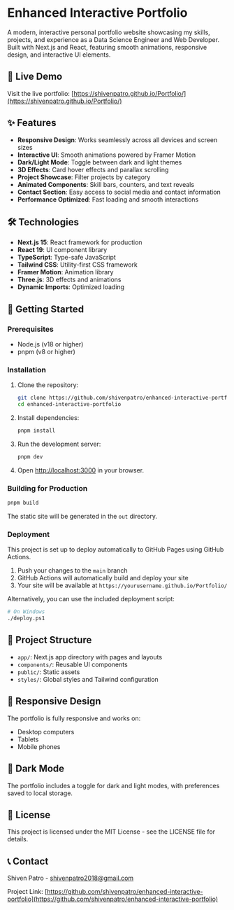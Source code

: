 # Enhanced Interactive Portfolio

A modern, interactive personal portfolio website showcasing my skills, projects, and experience as a Data Science Engineer and Web Developer. Built with Next.js and React, featuring smooth animations, responsive design, and interactive UI elements.

## 🌟 Live Demo

Visit the live portfolio: [https://shivenpatro.github.io/Portfolio/](https://shivenpatro.github.io/Portfolio/)

## ✨ Features

- **Responsive Design**: Works seamlessly across all devices and screen sizes
- **Interactive UI**: Smooth animations powered by Framer Motion
- **Dark/Light Mode**: Toggle between dark and light themes
- **3D Effects**: Card hover effects and parallax scrolling
- **Project Showcase**: Filter projects by category
- **Animated Components**: Skill bars, counters, and text reveals
- **Contact Section**: Easy access to social media and contact information
- **Performance Optimized**: Fast loading and smooth interactions

## 🛠️ Technologies

- **Next.js 15**: React framework for production
- **React 19**: UI component library
- **TypeScript**: Type-safe JavaScript
- **Tailwind CSS**: Utility-first CSS framework
- **Framer Motion**: Animation library
- **Three.js**: 3D effects and animations
- **Dynamic Imports**: Optimized loading

## 🚀 Getting Started

### Prerequisites

- Node.js (v18 or higher)
- pnpm (v8 or higher)

### Installation

1. Clone the repository:
   ```bash
   git clone https://github.com/shivenpatro/enhanced-interactive-portfolio.git
   cd enhanced-interactive-portfolio
   ```

2. Install dependencies:
   ```bash
   pnpm install
   ```

3. Run the development server:
   ```bash
   pnpm dev
   ```

4. Open [http://localhost:3000](http://localhost:3000) in your browser.

### Building for Production

```bash
pnpm build
```

The static site will be generated in the `out` directory.

### Deployment

This project is set up to deploy automatically to GitHub Pages using GitHub Actions.

1. Push your changes to the `main` branch
2. GitHub Actions will automatically build and deploy your site
3. Your site will be available at `https://yourusername.github.io/Portfolio/`

Alternatively, you can use the included deployment script:

```bash
# On Windows
./deploy.ps1
```

## 📝 Project Structure

- `app/`: Next.js app directory with pages and layouts
- `components/`: Reusable UI components
- `public/`: Static assets
- `styles/`: Global styles and Tailwind configuration

## 📱 Responsive Design

The portfolio is fully responsive and works on:
- Desktop computers
- Tablets
- Mobile phones

## 🌙 Dark Mode

The portfolio includes a toggle for dark and light modes, with preferences saved to local storage.

## 📄 License

This project is licensed under the MIT License - see the LICENSE file for details.

## 📞 Contact

Shiven Patro - [shivenpatro2018@gmail.com](mailto:shivenpatro2018@gmail.com)

Project Link: [https://github.com/shivenpatro/enhanced-interactive-portfolio](https://github.com/shivenpatro/enhanced-interactive-portfolio)
